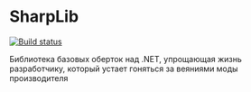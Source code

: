 SharpLib
========

[![Build status](https://ci.appveyor.com/api/projects/status/9otdwwjbdiyl7ilj/branch/develop?svg=true)](https://ci.appveyor.com/project/kav-it/sharplib/branch/develop)

Библиотека базовых оберток над .NET, упрощающая жизнь разработчику, который устает гоняться за веяниями моды производителя
